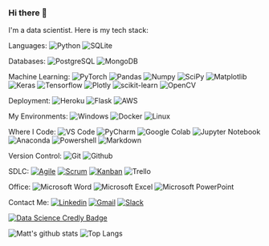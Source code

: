 ### Hi there 👋
I'm a data scientist. Here is my tech stack:

Languages:
![Python](https://img.shields.io/badge/-Python-black?style=flat&logo=python)
![SQLite](https://img.shields.io/badge/sqlite-black.svg?style=flat&logo=sqlite)

Databases:
![PostgreSQL](https://img.shields.io/badge/-PostgreSQL-black?style=flat&logo=postgresql)
![MongoDB](https://img.shields.io/badge/MongoDB-black.svg?&style=flat&logo=mongodb)

Machine Learning:
![PyTorch](https://img.shields.io/badge/-PyTorch-EE4C2C?style=flat&logo=PyTorch&logoColor=white&link=https://github.com/Quananhle/Python-AWS-TradingAI)
![Pandas](https://img.shields.io/badge/-Pandas-150458?style=flat&logo=Pandas&link=https://github.com/Quananhle/Python-AWS-TradingAI)
![Numpy](https://img.shields.io/badge/-Numpy-lightgray?style=flat&logo=Numpy&logoColor=white&link=https://github.com/Quananhle/Python-AWS-TradingAI)
![SciPy](https://img.shields.io/badge/SciPy-%230C55A5.svg?style=flat&logo=scipy&logoColor=%white)
![Matplotlib](https://img.shields.io/badge/-Matplotlib-black?style=flat&logo=Matplotlib&logoColor=white&link=https://github.com/Quananhle/Python-AWS-TradingAI)
![Keras](https://img.shields.io/badge/-Keras-D00000?style=flat&logo=Keras&link=https://github.com/Quananhle/Python-AWS-TradingAI)
![Tensorflow](https://img.shields.io/badge/-Tensorflow-gray?style=flat&logo=tensorflow&link=https://github.com/Quananhle/Python-AWS-TradingAI)
![Plotly](https://img.shields.io/badge/Plotly-%233F4F75.svg?style=flat&logo=plotly&logoColor=white)
![scikit-learn](https://img.shields.io/badge/scikit--learn-black.svg?style=flat&logo=scikit-learn)
![OpenCV](https://img.shields.io/badge/opencv-%23white.svg?style=flat&logo=opencv)

Deployment:
![Heroku](http://img.shields.io/badge/-Heroku-430098?style=flat&logo=heroku&logoColor=white)
![Flask](https://img.shields.io/badge/-Flask-0d7963?style=flat&logo=flask)
![AWS](https://img.shields.io/badge/AWS-%23FF9900.svg?style=flat&logo=amazon-aws&logoColor=white)

My Environments:
![Windows](https://img.shields.io/badge/Windows-0078D6?style=flat&logo=windows&logoColor=white)
![Docker](https://img.shields.io/badge/-Docker-black?style=flat&logo=docker&link=https://github.com/BRdhanani)
![Linux](https://img.shields.io/badge/Linux-FCC624?style=flat&logo=linux&logoColor=black)
 
Where I Code:
![VS Code](http://img.shields.io/badge/-VS%20Code-black?style=flat&logo=visual%20studio%20code)
![PyCharm](https://img.shields.io/badge/pycharm-black?style=flat&logo=pycharm)
![Google Colab](https://colab.research.google.com/assets/colab-badge.svg)
![Jupyter Notebook](https://img.shields.io/badge/Jupyter_Notebook%20-black.svg?&style=flat&logo=jupyter)
![Anaconda](https://img.shields.io/badge/Anaconda-black.svg?style=flat&logo=anaconda)
![Powershell](http://img.shields.io/badge/-Powershell-black?style=flat-square&logo=powershell&logoColor=ffffff)
![Markdown](https://img.shields.io/badge/-Markdown-333333?style=flat&logo=markdown)

Version Control:
![Git](https://img.shields.io/badge/-Git-000000?style=flat&logo=git)
![Github](https://img.shields.io/badge/-Github-000000?style=flat&logo=github)

SDLC:
[![Agile](https://img.shields.io/badge/Agile-blue?style=flat&logo=Agile&logoColor=white&link=https://github.com/Quananhle "Agile")](https://github.com/Quananhle)
[![Scrum](https://img.shields.io/badge/Scrum-green?style=flat&logo=Scrum&logoColor=white&link=https://github.com/Quananhle "Scrum")](https://github.com/Quananhle)
[![Kanban](https://img.shields.io/badge/Kanban-red?style=flat&logo=Kanban&logoColor=white&link=https://github.com/Quananhle "Kanban")](https://github.com/Quananhle)
![Trello](https://img.shields.io/badge/Trello-%23026AA7.svg?style=flat&logo=Trello&logoColor=white)

Office:
![Microsoft Word](https://img.shields.io/badge/-Microsoft%20Word-164ead?style=flat&logo=microsoft%20word)
![Microsoft Excel](https://img.shields.io/badge/-Microsoft%20Excel-026f39?style=flat&logo=microsoft%20excel)
![Microsoft PowerPoint](https://img.shields.io/badge/-Microsoft%20PowerPoint-b9361a?style=flat&logo=microsoft%20powerpoint)

Contact Me:
[![Linkedin](https://img.shields.io/badge/-LinkedIn-blue?style=flat&logo=Linkedin&logoColor=white)](https://www.linkedin.com/in/matt-rager/)
[![Gmail](https://img.shields.io/badge/-Gmail-c14438?style=flat&logo=Gmail&logoColor=white)](mailto:mattrager@gmail.com)
[![Slack](https://img.shields.io/badge/Slack-4A154B?style=flat&logo=slack)](https://bloomtech-learners.slack.com/app_redirect?channel=U01PR09UYBU)

[![Data Science Credly Badge](https://images.credly.com/size/210x210/images/2865c87f-3bd7-47d7-94c9-a6e4fa2fdd1b/image.png)](https://www.credly.com/badges/251af044-d9c0-4369-9558-528b1a002fb0/public_url "Visit my Credly page")

![Matt's github stats](https://github-readme-stats.vercel.app/api?username=ragerdude&count_private=true&show_icons=true&theme=dark&include_all_commits=true)
![Top Langs](https://github-readme-stats.vercel.app/api/top-langs/?username=ragerdude&theme=dark)
